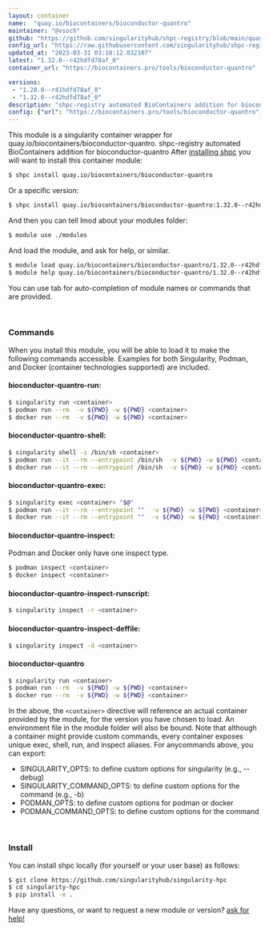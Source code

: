 ```yaml
---
layout: container
name:  "quay.io/biocontainers/bioconductor-quantro"
maintainer: "@vsoch"
github: "https://github.com/singularityhub/shpc-registry/blob/main/quay.io/biocontainers/bioconductor-quantro/container.yaml"
config_url: "https://raw.githubusercontent.com/singularityhub/shpc-registry/main/quay.io/biocontainers/bioconductor-quantro/container.yaml"
updated_at: "2023-03-31 03:18:12.832107"
latest: "1.32.0--r42hdfd78af_0"
container_url: "https://biocontainers.pro/tools/bioconductor-quantro"

versions:
 - "1.28.0--r41hdfd78af_0"
 - "1.32.0--r42hdfd78af_0"
description: "shpc-registry automated BioContainers addition for bioconductor-quantro"
config: {"url": "https://biocontainers.pro/tools/bioconductor-quantro", "maintainer": "@vsoch", "description": "shpc-registry automated BioContainers addition for bioconductor-quantro", "latest": {"1.32.0--r42hdfd78af_0": "sha256:20c9ab87d240884d3f0f81a88428e2b9d6ce19b1844c0aafb218e63067ff8a9d"}, "tags": {"1.28.0--r41hdfd78af_0": "sha256:2c7512c91d49682f57c12bb9204e8e5516483b4e37c40cc36edbf04182df5619", "1.32.0--r42hdfd78af_0": "sha256:20c9ab87d240884d3f0f81a88428e2b9d6ce19b1844c0aafb218e63067ff8a9d"}, "docker": "quay.io/biocontainers/bioconductor-quantro"}
---
```


This module is a singularity container wrapper for quay.io/biocontainers/bioconductor-quantro.
shpc-registry automated BioContainers addition for bioconductor-quantro
After [installing shpc](#install) you will want to install this container module:


```bash
$ shpc install quay.io/biocontainers/bioconductor-quantro
```

Or a specific version:

```bash
$ shpc install quay.io/biocontainers/bioconductor-quantro:1.32.0--r42hdfd78af_0
```

And then you can tell lmod about your modules folder:

```bash
$ module use ./modules
```

And load the module, and ask for help, or similar.

```bash
$ module load quay.io/biocontainers/bioconductor-quantro/1.32.0--r42hdfd78af_0
$ module help quay.io/biocontainers/bioconductor-quantro/1.32.0--r42hdfd78af_0
```

You can use tab for auto-completion of module names or commands that are provided.

<br>

### Commands

When you install this module, you will be able to load it to make the following commands accessible.
Examples for both Singularity, Podman, and Docker (container technologies supported) are included.

#### bioconductor-quantro-run:

```bash
$ singularity run <container>
$ podman run --rm  -v ${PWD} -w ${PWD} <container>
$ docker run --rm  -v ${PWD} -w ${PWD} <container>
```

#### bioconductor-quantro-shell:

```bash
$ singularity shell -s /bin/sh <container>
$ podman run --it --rm --entrypoint /bin/sh  -v ${PWD} -w ${PWD} <container>
$ docker run --it --rm --entrypoint /bin/sh  -v ${PWD} -w ${PWD} <container>
```

#### bioconductor-quantro-exec:

```bash
$ singularity exec <container> "$@"
$ podman run --it --rm --entrypoint ""  -v ${PWD} -w ${PWD} <container> "$@"
$ docker run --it --rm --entrypoint ""  -v ${PWD} -w ${PWD} <container> "$@"
```

#### bioconductor-quantro-inspect:

Podman and Docker only have one inspect type.

```bash
$ podman inspect <container>
$ docker inspect <container>
```

#### bioconductor-quantro-inspect-runscript:

```bash
$ singularity inspect -r <container>
```

#### bioconductor-quantro-inspect-deffile:

```bash
$ singularity inspect -d <container>
```



#### bioconductor-quantro

```bash
$ singularity run <container>
$ podman run --rm  -v ${PWD} -w ${PWD} <container>
$ docker run --rm  -v ${PWD} -w ${PWD} <container>
```


In the above, the `<container>` directive will reference an actual container provided
by the module, for the version you have chosen to load. An environment file in the
module folder will also be bound. Note that although a container
might provide custom commands, every container exposes unique exec, shell, run, and
inspect aliases. For anycommands above, you can export:

 - SINGULARITY_OPTS: to define custom options for singularity (e.g., --debug)
 - SINGULARITY_COMMAND_OPTS: to define custom options for the command (e.g., -b)
 - PODMAN_OPTS: to define custom options for podman or docker
 - PODMAN_COMMAND_OPTS: to define custom options for the command

<br>

### Install

You can install shpc locally (for yourself or your user base) as follows:

```bash
$ git clone https://github.com/singularityhub/singularity-hpc
$ cd singularity-hpc
$ pip install -e .
```

Have any questions, or want to request a new module or version? [ask for help!](https://github.com/singularityhub/singularity-hpc/issues)